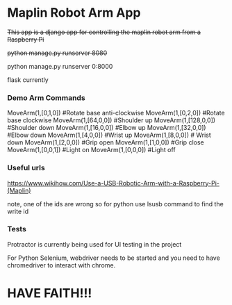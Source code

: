 # Maplin Robot Arm App

~~This app is a django app for controlling the maplin robot arm from a Raspberry Pi~~

~~python manage.py runserver 8080~~

python manage.py runserver 0:8000

flask currently

### Demo Arm Commands

MoveArm(1,[0,1,0]) #Rotate base anti-clockwise
MoveArm(1,[0,2,0]) #Rotate base clockwise
MoveArm(1,[64,0,0]) #Shoulder up
MoveArm(1,[128,0,0]) #Shoulder down
MoveArm(1,[16,0,0]) #Elbow up
MoveArm(1,[32,0,0]) #Elbow down
MoveArm(1,[4,0,0]) #Wrist up
MoveArm(1,[8,0,0]) # Wrist down
MoveArm(1,[2,0,0]) #Grip open
MoveArm(1,[1,0,0]) #Grip close
MoveArm(1,[0,0,1]) #Light on
MoveArm(1,[0,0,0]) #Light off

### Useful urls

https://www.wikihow.com/Use-a-USB-Robotic-Arm-with-a-Raspberry-Pi-(Maplin)

note, one of the ids are wrong so for python use lsusb command to find the write id

### Tests

Protractor is currently being used for UI testing in the project

For Python Selenium, webdriver needs to be started and you need to have chromedriver to interact with chrome.

# HAVE FAITH!!!